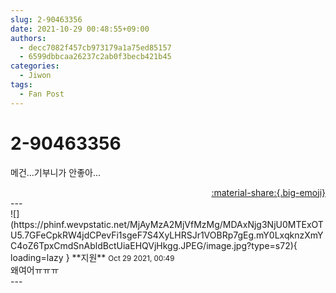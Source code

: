 ```yaml
---
slug: 2-90463356
date: 2021-10-29 00:48:55+09:00
authors:
  - decc7082f457cb973179a1a75ed85157
  - 6599dbbcaa26237c2ab0f3becb421b45
categories:
  - Jiwon
tags:
  - Fan Post
---
```


# 2-90463356

<div class="post-container" markdown="1">
<div class="content-container md-sidebar__scrollwrap" markdown="1">

메건...기부니가 안좋아...

</div>
</div>

<div style="text-align: right;" markdown="1">
<a href="https://weverse.io/fromis9/fanpost/2-90463356" style="text-align: right;">:material-share:{.big-emoji}</a>
</div>
---

<div class="comments-container md-sidebar__scrollwrap" markdown="1">
<div class="comment" markdown="1">
<div class='id-container' markdown="1">
![](https://phinf.wevpstatic.net/MjAyMzA2MjVfMzMg/MDAxNjg3NjU0MTExOTU5.7GFeCpkRW4jdCPevFi1sgeF7S4XyLHRSJr1VOBRp7gEg.mY0LxqknzXmYC4oZ6TpxCmdSnAbldBctUiaEHQVjHkgg.JPEG/image.jpg?type=s72){ loading=lazy }
**<span class="artist">지원</span>** <small>Oct 29 2021, 00:49</small><br>
</div>
<div class='comment-body' markdown="1">
왜여어ㅠㅠㅠ
</div>
</div>
</div>
---
